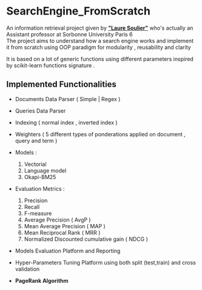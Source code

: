 # SearchEngine_FromScratch

An information retrieval project given by [**"Laure Soulier"**](http://www-connex.lip6.fr/~soulier/content/about.html) who's actually an Assistant professor at Sorbonne University Paris 6  
The project aims to understand how a search engine works and implement it from scratch using OOP paradigm for modularity , reusability and clarity

It is based on a lot of generic functions using different parameters inspired by scikit-learn functions signature .

## Implemented Functionalities 

- Documents Data Parser ( Simple | Regex ) 
- Queries Data Parser
- Indexing ( normal index , inverted index )
- Weighters ( 5 different types of ponderations applied on document , query and term )
- Models : 
  1. Vectorial
  2. Language model
  3. Okapi-BM25 

- Evaluation Metrics :
  1. Precision
  2. Recall
  3. F-measure
  4. Average Precision ( AvgP )
  5. Mean Average Precision ( MAP )
  6. Mean Reciprocal Rank ( MRR )
  7. Normalized Discounted cumulative gain ( NDCG )

- Models Evaluation Platform and Reporting
- Hyper-Parameters Tuning Platform using both split (test,train) and cross validation

- **PageRank Algorithm** 








